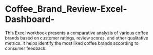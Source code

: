 # Coffee_Brand_Review-Excel-Dashboard-
This Excel workbook presents a comparative analysis of various coffee brands based on customer ratings, review scores, and other qualitative metrics. It helps identify the most liked coffee brands according to consumer feedback.
